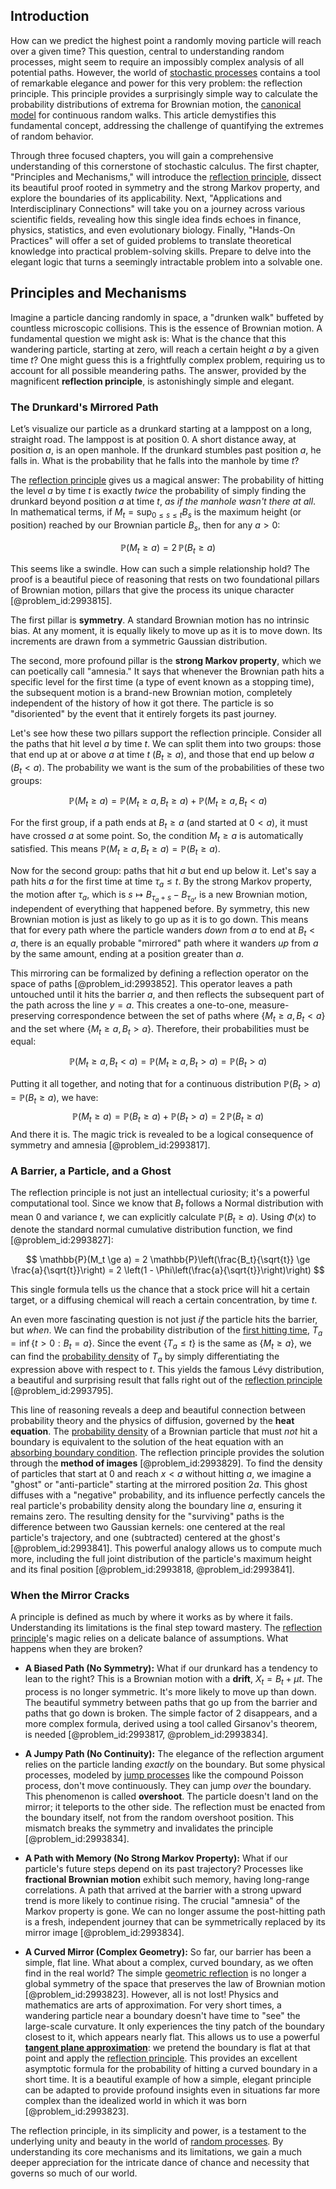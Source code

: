 ## Introduction
How can we predict the highest point a randomly moving particle will reach over a given time? This question, central to understanding random processes, might seem to require an impossibly complex analysis of all potential paths. However, the world of [stochastic processes](@article_id:141072) contains a tool of remarkable elegance and power for this very problem: the reflection principle. This principle provides a surprisingly simple way to calculate the probability distributions of extrema for Brownian motion, the [canonical model](@article_id:148127) for continuous random walks. This article demystifies this fundamental concept, addressing the challenge of quantifying the extremes of random behavior.

Through three focused chapters, you will gain a comprehensive understanding of this cornerstone of stochastic calculus. The first chapter, "Principles and Mechanisms," will introduce the [reflection principle](@article_id:148010), dissect its beautiful proof rooted in symmetry and the strong Markov property, and explore the boundaries of its applicability. Next, "Applications and Interdisciplinary Connections" will take you on a journey across various scientific fields, revealing how this single idea finds echoes in finance, physics, statistics, and even evolutionary biology. Finally, "Hands-On Practices" will offer a set of guided problems to translate theoretical knowledge into practical problem-solving skills. Prepare to delve into the elegant logic that turns a seemingly intractable problem into a solvable one.

## Principles and Mechanisms

Imagine a particle dancing randomly in space, a "drunken walk" buffeted by countless microscopic collisions. This is the essence of Brownian motion. A fundamental question we might ask is: What is the chance that this wandering particle, starting at zero, will reach a certain height $a$ by a given time $t$? One might guess this is a frightfully complex problem, requiring us to account for all possible meandering paths. The answer, provided by the magnificent **reflection principle**, is astonishingly simple and elegant.

### The Drunkard's Mirrored Path

Let’s visualize our particle as a drunkard starting at a lamppost on a long, straight road. The lamppost is at position $0$. A short distance away, at position $a$, is an open manhole. If the drunkard stumbles past position $a$, he falls in. What is the probability that he falls into the manhole by time $t$?

The [reflection principle](@article_id:148010) gives us a magical answer: The probability of hitting the level $a$ by time $t$ is exactly *twice* the probability of simply finding the drunkard beyond position $a$ at time $t$, *as if the manhole wasn't there at all*. In mathematical terms, if $M_t = \sup_{0 \le s \le t} B_s$ is the maximum height (or position) reached by our Brownian particle $B_s$, then for any $a>0$:

$$
\mathbb{P}(M_t \ge a) = 2 \, \mathbb{P}(B_t \ge a)
$$

This seems like a swindle. How can such a simple relationship hold? The proof is a beautiful piece of reasoning that rests on two foundational pillars of Brownian motion, pillars that give the process its unique character [@problem_id:2993815].

The first pillar is **symmetry**. A standard Brownian motion has no intrinsic bias. At any moment, it is equally likely to move up as it is to move down. Its increments are drawn from a symmetric Gaussian distribution.

The second, more profound pillar is the **strong Markov property**, which we can poetically call "amnesia." It says that whenever the Brownian path hits a specific level for the first time (a type of event known as a stopping time), the subsequent motion is a brand-new Brownian motion, completely independent of the history of how it got there. The particle is so "disoriented" by the event that it entirely forgets its past journey.

Let's see how these two pillars support the reflection principle. Consider all the paths that hit level $a$ by time $t$. We can split them into two groups: those that end up at or above $a$ at time $t$ ($B_t \ge a$), and those that end up below $a$ ($B_t \lt a$). The probability we want is the sum of the probabilities of these two groups:

$$
\mathbb{P}(M_t \ge a) = \mathbb{P}(M_t \ge a, B_t \ge a) + \mathbb{P}(M_t \ge a, B_t < a)
$$

For the first group, if a path ends at $B_t \ge a$ (and started at $0<a$), it must have crossed $a$ at some point. So, the condition $M_t \ge a$ is automatically satisfied. This means $\mathbb{P}(M_t \ge a, B_t \ge a) = \mathbb{P}(B_t \ge a)$.

Now for the second group: paths that hit $a$ but end up below it. Let's say a path hits $a$ for the first time at time $\tau_a \le t$. By the strong Markov property, the motion after $\tau_a$, which is $s \mapsto B_{\tau_a+s} - B_{\tau_a}$, is a new Brownian motion, independent of everything that happened before. By symmetry, this new Brownian motion is just as likely to go up as it is to go down. This means that for every path where the particle wanders *down* from $a$ to end at $B_t < a$, there is an equally probable "mirrored" path where it wanders *up* from $a$ by the same amount, ending at a position greater than $a$.

This mirroring can be formalized by defining a reflection operator on the space of paths [@problem_id:2993852]. This operator leaves a path untouched until it hits the barrier $a$, and then reflects the subsequent part of the path across the line $y=a$. This creates a one-to-one, measure-preserving correspondence between the set of paths where $\{M_t \ge a, B_t < a\}$ and the set where $\{M_t \ge a, B_t > a\}$. Therefore, their probabilities must be equal:

$$
\mathbb{P}(M_t \ge a, B_t < a) = \mathbb{P}(M_t \ge a, B_t > a) = \mathbb{P}(B_t > a)
$$

Putting it all together, and noting that for a continuous distribution $\mathbb{P}(B_t > a) = \mathbb{P}(B_t \ge a)$, we have:
$$
\mathbb{P}(M_t \ge a) = \mathbb{P}(B_t \ge a) + \mathbb{P}(B_t > a) = 2 \, \mathbb{P}(B_t \ge a)
$$
And there it is. The magic trick is revealed to be a logical consequence of symmetry and amnesia [@problem_id:2993817].

### A Barrier, a Particle, and a Ghost

The reflection principle is not just an intellectual curiosity; it's a powerful computational tool. Since we know that $B_t$ follows a Normal distribution with mean $0$ and variance $t$, we can explicitly calculate $\mathbb{P}(B_t \ge a)$. Using $\Phi(x)$ to denote the standard normal cumulative distribution function, we find [@problem_id:2993827]:

$$
\mathbb{P}(M_t \ge a) = 2 \mathbb{P}\left(\frac{B_t}{\sqrt{t}} \ge \frac{a}{\sqrt{t}}\right) = 2 \left(1 - \Phi\left(\frac{a}{\sqrt{t}}\right)\right)
$$

This single formula tells us the chance that a stock price will hit a certain target, or a diffusing chemical will reach a certain concentration, by time $t$.

An even more fascinating question is not just *if* the particle hits the barrier, but *when*. We can find the probability distribution of the [first hitting time](@article_id:265812), $T_a = \inf\{t > 0: B_t = a\}$. Since the event $\{T_a \le t\}$ is the same as $\{M_t \ge a\}$, we can find the [probability density](@article_id:143372) of $T_a$ by simply differentiating the expression above with respect to $t$. This yields the famous Lévy distribution, a beautiful and surprising result that falls right out of the [reflection principle](@article_id:148010) [@problem_id:2993795].

This line of reasoning reveals a deep and beautiful connection between probability theory and the physics of diffusion, governed by the **heat equation**. The [probability density](@article_id:143372) of a Brownian particle that must *not* hit a boundary is equivalent to the solution of the heat equation with an [absorbing boundary condition](@article_id:168110). The reflection principle provides the solution through the **method of images** [@problem_id:2993829]. To find the density of particles that start at $0$ and reach $x < a$ without hitting $a$, we imagine a "ghost" or "anti-particle" starting at the mirrored position $2a$. This ghost diffuses with a "negative" probability, and its influence perfectly cancels the real particle's probability density along the boundary line $a$, ensuring it remains zero. The resulting density for the "surviving" paths is the difference between two Gaussian kernels: one centered at the real particle's trajectory, and one (subtracted) centered at the ghost's [@problem_id:2993841]. This powerful analogy allows us to compute much more, including the full joint distribution of the particle's maximum height and its final position [@problem_id:2993818, @problem_id:2993841].

### When the Mirror Cracks

A principle is defined as much by where it works as by where it fails. Understanding its limitations is the final step toward mastery. The [reflection principle](@article_id:148010)'s magic relies on a delicate balance of assumptions. What happens when they are broken?

*   **A Biased Path (No Symmetry):** What if our drunkard has a tendency to lean to the right? This is a Brownian motion with a **drift**, $X_t = B_t + \mu t$. The process is no longer symmetric. It's more likely to move up than down. The beautiful symmetry between paths that go up from the barrier and paths that go down is broken. The simple factor of 2 disappears, and a more complex formula, derived using a tool called Girsanov's theorem, is needed [@problem_id:2993817, @problem_id:2993834].

*   **A Jumpy Path (No Continuity):** The elegance of the reflection argument relies on the particle landing *exactly* on the boundary. But some physical processes, modeled by [jump processes](@article_id:180459) like the compound Poisson process, don't move continuously. They can jump *over* the boundary. This phenomenon is called **overshoot**. The particle doesn't land on the mirror; it teleports to the other side. The reflection must be enacted from the boundary itself, not from the random overshoot position. This mismatch breaks the symmetry and invalidates the principle [@problem_id:2993834].

*   **A Path with Memory (No Strong Markov Property):** What if our particle's future steps depend on its past trajectory? Processes like **fractional Brownian motion** exhibit such memory, having long-range correlations. A path that arrived at the barrier with a strong upward trend is more likely to continue rising. The crucial "amnesia" of the Markov property is gone. We can no longer assume the post-hitting path is a fresh, independent journey that can be symmetrically replaced by its mirror image [@problem_id:2993834].

*   **A Curved Mirror (Complex Geometry):** So far, our barrier has been a simple, flat line. What about a complex, curved boundary, as we often find in the real world? The simple [geometric reflection](@article_id:635134) is no longer a global symmetry of the space that preserves the law of Brownian motion [@problem_id:2993823]. However, all is not lost! Physics and mathematics are arts of approximation. For very short times, a wandering particle near a boundary doesn't have time to "see" the large-scale curvature. It only experiences the tiny patch of the boundary closest to it, which appears nearly flat. This allows us to use a powerful **[tangent plane approximation](@article_id:268425)**: we pretend the boundary is flat at that point and apply the [reflection principle](@article_id:148010). This provides an excellent asymptotic formula for the probability of hitting a curved boundary in a short time. It is a beautiful example of how a simple, elegant principle can be adapted to provide profound insights even in situations far more complex than the idealized world in which it was born [@problem_id:2993823].

The reflection principle, in its simplicity and power, is a testament to the underlying unity and beauty in the world of [random processes](@article_id:267993). By understanding its core mechanisms and its limitations, we gain a much deeper appreciation for the intricate dance of chance and necessity that governs so much of our world.